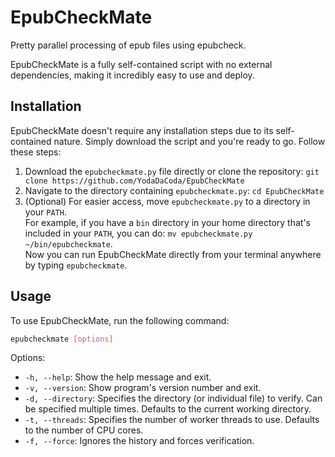 # EpubCheckMate

Pretty parallel processing of epub files using epubcheck.

EpubCheckMate is a fully self-contained script with no external dependencies, making it incredibly easy to use and deploy.

## Installation

EpubCheckMate doesn't require any installation steps due to its self-contained nature. Simply download the script and you're ready to go. Follow these steps:

1. Download the `epubcheckmate.py` file directly or clone the repository: `git clone https://github.com/YodaDaCoda/EpubCheckMate`
2. Navigate to the directory containing `epubcheckmate.py`: `cd EpubCheckMate`
3. (Optional) For easier access, move `epubcheckmate.py` to a directory in your `PATH`.  
For example, if you have a `bin` directory in your home directory that's included in your `PATH`, you can do: `mv epubcheckmate.py ~/bin/epubcheckmate`.  
Now you can run EpubCheckMate directly from your terminal anywhere by typing `epubcheckmate`.

## Usage

To use EpubCheckMate, run the following command:

```bash
epubcheckmate [options]
```

Options:

- `-h, --help`: Show the help message and exit.
- `-v, --version`: Show program's version number and exit.
- `-d, --directory`: Specifies the directory (or individual file) to verify. Can be specified multiple times. Defaults to the current working directory.
- `-t, --threads`: Specifies the number of worker threads to use. Defaults to the number of CPU cores.
- `-f, --force`: Ignores the history and forces verification.
